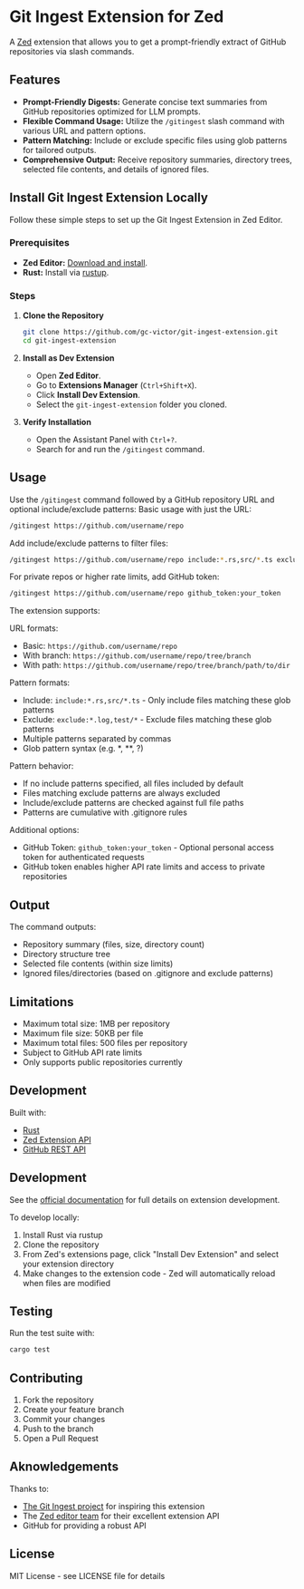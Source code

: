 # Git Ingest Extension for Zed

A [Zed](https://zed.dev) extension that allows you to get a prompt-friendly extract of GitHub repositories via slash commands.

## Features

- **Prompt-Friendly Digests:** Generate concise text summaries from GitHub repositories optimized for LLM prompts.
- **Flexible Command Usage:** Utilize the `/gitingest` slash command with various URL and pattern options.
- **Pattern Matching:** Include or exclude specific files using glob patterns for tailored outputs.
- **Comprehensive Output:** Receive repository summaries, directory trees, selected file contents, and details of ignored files.

## Install Git Ingest Extension Locally

Follow these simple steps to set up the Git Ingest Extension in Zed Editor.

### Prerequisites

- **Zed Editor:** [Download and install](https://zed.dev/download).
- **Rust:** Install via [rustup](https://rustup.rs/).

### Steps

1. **Clone the Repository**

    ```bash
    git clone https://github.com/gc-victor/git-ingest-extension.git
    cd git-ingest-extension
    ```

2. **Install as Dev Extension**

    - Open **Zed Editor**.
    - Go to **Extensions Manager** (`Ctrl+Shift+X`).
    - Click **Install Dev Extension**.
    - Select the `git-ingest-extension` folder you cloned.

3. **Verify Installation**

    - Open the Assistant Panel with `Ctrl+?`.
    - Search for and run the `/gitingest` command.

## Usage

Use the `/gitingest` command followed by a GitHub repository URL and optional include/exclude patterns:
Basic usage with just the URL:
```bash
/gitingest https://github.com/username/repo
```

Add include/exclude patterns to filter files:
```bash 
/gitingest https://github.com/username/repo include:*.rs,src/*.ts exclude:*.log,test/*
```

For private repos or higher rate limits, add GitHub token:
```bash
/gitingest https://github.com/username/repo github_token:your_token
```

The extension supports:

URL formats:
- Basic: `https://github.com/username/repo`
- With branch: `https://github.com/username/repo/tree/branch`
- With path: `https://github.com/username/repo/tree/branch/path/to/dir`

Pattern formats:
- Include: `include:*.rs,src/*.ts` - Only include files matching these glob patterns
- Exclude: `exclude:*.log,test/*` - Exclude files matching these glob patterns
- Multiple patterns separated by commas
- Glob pattern syntax (e.g. *, **, ?)

Pattern behavior:
- If no include patterns specified, all files included by default
- Files matching exclude patterns are always excluded
- Include/exclude patterns are checked against full file paths
- Patterns are cumulative with .gitignore rules

Additional options:
- GitHub Token: `github_token:your_token` - Optional personal access token for authenticated requests
- GitHub token enables higher API rate limits and access to private repositories

## Output

The command outputs:
- Repository summary (files, size, directory count)
- Directory structure tree
- Selected file contents (within size limits)
- Ignored files/directories (based on .gitignore and exclude patterns)

## Limitations

- Maximum total size: 1MB per repository
- Maximum file size: 50KB per file
- Maximum total files: 500 files per repository
- Subject to GitHub API rate limits
- Only supports public repositories currently

## Development

Built with:
- [Rust](https://www.rust-lang.org/)
- [Zed Extension API](https://docs.rs/zed_extension_api/latest/zed_extension_api/)
- [GitHub REST API](https://docs.github.com/rest)

## Development

See the [official documentation](https://github.com/zed-industries/extensions/blob/main/docs/developing_extensions.md) for full details on extension development.

To develop locally:

1. Install Rust via rustup
2. Clone the repository
3. From Zed's extensions page, click "Install Dev Extension" and select your extension directory
4. Make changes to the extension code - Zed will automatically reload when files are modified

## Testing

Run the test suite with:

```bash
cargo test
```

## Contributing

1. Fork the repository
2. Create your feature branch
3. Commit your changes
4. Push to the branch 
5. Open a Pull Request

## Aknowledgements

Thanks to:
- [The Git Ingest project](https://gitingest.com) for inspiring this extension
- The [Zed editor team](https://github.com/zed-industries/zed) for their excellent extension API
- GitHub for providing a robust API

## License

MIT License - see LICENSE file for details